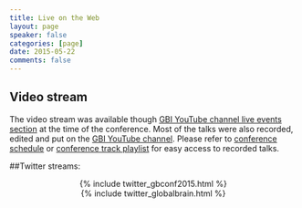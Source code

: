 ```yaml
---
title: Live on the Web
layout: page
speaker: false
categories: [page]
date: 2015-05-22
comments: false
---
```


## Video stream

The video stream was available though [GBI YouTube channel live events section](https://youtu.be/sDF1lVS53Nc) at the time of the conference. Most of the talks were also recorded, edited and put on the [GBI YouTube channel](https://www.youtube.com/channel/UC35JwRtHLC83k8lOgX263Tw). Please refer to [conference schedule]({{site.baseurl}}/pages/schedule/) or [conference track playlist](https://www.youtube.com/playlist?list=PLSWD0p7lHTmQN9K7xAkpGInaWvCS4qJzh) for easy access to recorded talks.

##Twitter streams:

<div class="row">
     <div class="col-lg-6" align="center">
        {% include twitter_gbconf2015.html %}
     </div>
     <div class="col-lg-6" align="center">
        {% include twitter_globalbrain.html %}
     </div>
</div>
